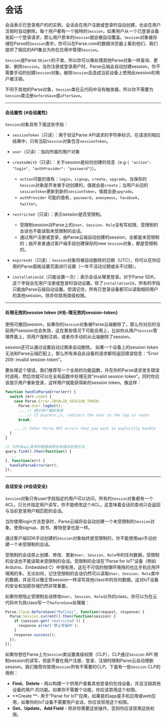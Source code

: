 # 会话

会话表示已登录用户的的实例，会话会在用户注册或登录时自动创建，也会在用户注销时自动删除。每个用户都有一个独特的`Session`，如果用户从一个已登录设备发起一个登录请求，那么用户原本的`Session`就会被自动覆盖。`Session`对象被存储在Parse的`Session`类中，你可以在Parse.com的数据浏览器上看到他们，我们提供了相应的API集合为你在应用中管理`Session`。

`Session`是Parse `Object`的子类，所以你可以像处理其他Parse对象一样查询、更新、删除`Session`。当你注册或登录用户时，Parse云端会自动创建session，你不需要手动的创建`Session`对象。删除`Session`会造成当前设备上使用此session的用户被注销。

不同于其他的Parse对象，`Session`类在云代码中没有触发器，所以你不需要为`Session`类注册`beforeSave`或`afterSave`。

---

#### 会话属性 {#会话属性}

`Session`对象具有下面这些字段：

* `sessionToken`（只读）：用于验证Parse API请求的字符串标识，在请求的相应结果中，只有当前`Session`对象包含`sessionToken`。
* `user`（只读）：指向所属的用户对象
* `createdWith`（只读）：关于session是如何创建的信息（e.g `{ "action": "login", "authProvider": "password"}`）。

  * `action`可能的值有：`login`，`signup`，`create`，`upgrade`。当保存的`Session`对象是开发者手动创建的，值就会是`create`；当用户从旧的`sessionToken`更新到新的`sessionToken`，值就会是`upgrade`。
  * `authProvider` 可能的值有，`password`，`anonymous`，`facebook`，`twitter`。

* `restricted`（只读）：表示session是否受限制。

  * 受限制session对Parse上的`User`、`Session`、`Role`没有写权限，受限制的会话也不能读取未受限制的会话。
  * 通过用户注册或登录，由Parse云端自动创建的session，全都是未受限制的；由开发者通过客户端手段创建保存的new `Session`对象，都是受限制的。

* `expiresAt`（只读）：`Session`对象将被自动删除的日期（UTC），你可以在你应用的Parse面板设置页面进行设置（一年不活动过期或永不过期）。

* `installationId`（只能设置一次）：表示会话从哪里登录。对于Parse SDK，这个字段会在用户注册或登录时自动设置。除了`installationId`，所有的字段只能由Parse云端自动设置。但请记住，所有已登录设备都可以读取相同用户的其他session，除非你禁用类级权限。

---

#### 处理无效的session token {#处-理无效的session-token}

使用可撤回session，如果你的`Session`对象被Parse云端删除了，那么你对应的当前用户session也会失效，这在某些情况下可能会用上，比如你从用户`Session`管理界面上，将用户强制注销，或者你手动的从云端删除了session。

session还可以通过设置自动过期来自动删除。 如果一个设备上的session token无法和Parse云端匹配上，那么所有来自此设备的请求都将返回错误信息：“Error 209: invalid session token”。

要处理这个错误，我们推荐写一个全局的功能函数，并在你的Parse请求发生错误时调用，然后你就可以在全局函数中处理无效“invalid session token”。同时你应该提示用户重新登录，这样用户就能获得新的session token。像这样：

```js
function handleParseError(err) {
  switch (err.code) {
    case Parse.Error.INVALID_SESSION_TOKEN:
      Parse.User.logOut();
      ... // 提示用户重新登录
      ... // If Express.js, redirect the user to the log in route
      break;

    ... // Other Parse API errors that you want to explicitly handle
  }
}

// 为所有api请求的报错调用全局错误处理方法
query.find().then(function() {
  ...
}, function(err) {
  handleParseError(err);
});
```

---

#### 会话安全 {#会话安全}

`Session`对象只有user字段指定的用户可以访问，所有的`Session`对象都有一个ACL，只允许指定用户读写，你不能修改这个ACL。这意味着会话的查询只会返回与当前登录用户相匹配的会话。

当你使用login方法登录时，Parse云端将会自动创建一个未受限制的`Session`对象，使用signup、脸书、推特登录也是一样。

通过客户端SDK手动创建的`Session`对象始终是受限制的，你不能使用api手动创建一个未受限制的会话。

受限制的会话禁止创建、修改、更新`User`、`Session`、`Role`中的任何数据，受限制的会话也不能读取未受限制的会话。受限制的会话在“Parse for IoT”设备（例如 Arduino、Embedded C）中很有用，这在不可信的物理环境用的也比手机应用环境用的多。无论如何，记住受限制的会话仍然可以读取`User`、`Session`、`Role`类中的数据，并且可以像正常session一样读写其他class中的任何数据。这对IoT设备的安全和加密存储仍然非常重要。

如果你想阻止受限制会话修改`User`、`Session`、`Role`以外的class，你可以为在云代码中为其class写一个`beforeSave`处理器：

```js
Parse.Cloud.beforeSave("MyClass", function(request, response) {
  Parse.Session.current().then(function(session) {
    if (session.get('restricted')) {
      response.error('禁止写操作');
    }
    response.success();
  });
});
```

如果你想在Parse上为`Session`类设置类级权限（CLP），CLP通过`Session` API 限制session的读写，但是不要在用户注册、登录、注销时限制Parse云自动增删session。我们推荐你禁用`Session`所有不需要的CLP。下面有一些`Session` CLP的用例：

* **Find、Delete** - 用以构建一个供用户查看其他登录的在线设备，并且注销其他设备的用户.的功能。如果你不需要个功能，你应该禁用这个权限。
* **Create **- 用于“Parse for IoT”应用，如果是的app是手机应用或web应用，如果你的IoT设备不需要用户会话，你应该禁用这个权限。
* **Get、Update、Add Field** - 除非你需要这些操作，否则你应该禁用这些权限。



